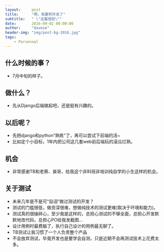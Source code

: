 ```yaml
---
layout:     post
title:      "啊，我要转开发了"
subtitle:   " \"这篇很短\""
date:       2016-09-02 00:00:00
author:     "daveze"
header-img: "img/post-bg-2016.jpg"
tags:
    - Personnal
---
```


## 什么时候的事？
- 7月中旬的样子。

## 做什么？
- 先从Django后端做起吧，还是挺有兴趣的。

## 以后呢？
- 先把django和python“熟练”了，再可以尝试下前端的活~
- 比如定个小目标，1年内把公司这几套web前后端玩的滚瓜烂熟。

## 机会
- 非常感谢TB和老蔡、昊哥，给我这个非科班非培训纯自学的小生这样的机会。

## 关于测试
- 未来几年是不是可“自诩”做过测试的开发？
- 测试的门槛很低，做资深很难，想做纯技术的测试更难(取决于环境和能力)。
- 测试真的很操碎心，至少我是这样的，总担心测试的不够全面，总担心开发默默地改代码，总担心PO给我发截图...
- 设计用例时最费脑了，执行自己设计的用例最无聊了。
- TB测试让我习惯了一个人负责整个产品
- 不会放弃测试，毕竟开发也是要学会自测，只是近期不会再测试技术上花费太多。

